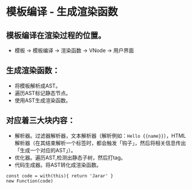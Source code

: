 # 模板编译 - 生成渲染函数

##  模板编译在渲染过程的位置。
- 模板 -> 模板编译 -> 渲染函数 -> VNode -> 用户界面
## 生成渲染函数：
- 将模板解析成AST。
- 遍历AST标记静态节点。
- 使用AST生成渲染函数。
## 对应着三大块内容：
- 解析器。过滤器解析器，文本解析器（解析例如：```Hello {{name}}```），HTML解析器（在其结束解析一个标签时，都会触发「钩子」，然后将相关信息传出「生成一个对应的AST」）。
- 优化器。遍历AST,检测出静态子树，然后打tag。
- 代码生成器。将AST转化成渲染函数。
```JS
const code = with(this){ return 'Jarar' }
new Function(code)
```
